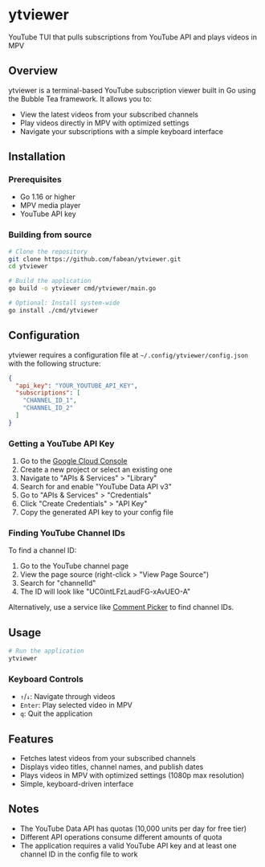 # ytviewer
YouTube TUI that pulls subscriptions from YouTube API and plays videos in MPV

## Overview

ytviewer is a terminal-based YouTube subscription viewer built in Go using the Bubble Tea framework. It allows you to:

- View the latest videos from your subscribed channels
- Play videos directly in MPV with optimized settings
- Navigate your subscriptions with a simple keyboard interface

## Installation

### Prerequisites

- Go 1.16 or higher
- MPV media player
- YouTube API key

### Building from source

```bash
# Clone the repository
git clone https://github.com/fabean/ytviewer.git
cd ytviewer

# Build the application
go build -o ytviewer cmd/ytviewer/main.go

# Optional: Install system-wide
go install ./cmd/ytviewer
```

## Configuration

ytviewer requires a configuration file at `~/.config/ytviewer/config.json` with the following structure:

```json
{
  "api_key": "YOUR_YOUTUBE_API_KEY",
  "subscriptions": [
    "CHANNEL_ID_1",
    "CHANNEL_ID_2"
  ]
}
```

### Getting a YouTube API Key

1. Go to the [Google Cloud Console](https://console.cloud.google.com/)
2. Create a new project or select an existing one
3. Navigate to "APIs & Services" > "Library"
4. Search for and enable "YouTube Data API v3"
5. Go to "APIs & Services" > "Credentials"
6. Click "Create Credentials" > "API Key"
7. Copy the generated API key to your config file

### Finding YouTube Channel IDs

To find a channel ID:

1. Go to the YouTube channel page
2. View the page source (right-click > "View Page Source")
3. Search for "channelId"
4. The ID will look like "UC0intLFzLaudFG-xAvUEO-A"

Alternatively, use a service like [Comment Picker](https://commentpicker.com/youtube-channel-id.php) to find channel IDs.

## Usage

```bash
# Run the application
ytviewer
```

### Keyboard Controls

- `↑`/`↓`: Navigate through videos
- `Enter`: Play selected video in MPV
- `q`: Quit the application

## Features

- Fetches latest videos from your subscribed channels
- Displays video titles, channel names, and publish dates
- Plays videos in MPV with optimized settings (1080p max resolution)
- Simple, keyboard-driven interface

## Notes

- The YouTube Data API has quotas (10,000 units per day for free tier)
- Different API operations consume different amounts of quota
- The application requires a valid YouTube API key and at least one channel ID in the config file to work

